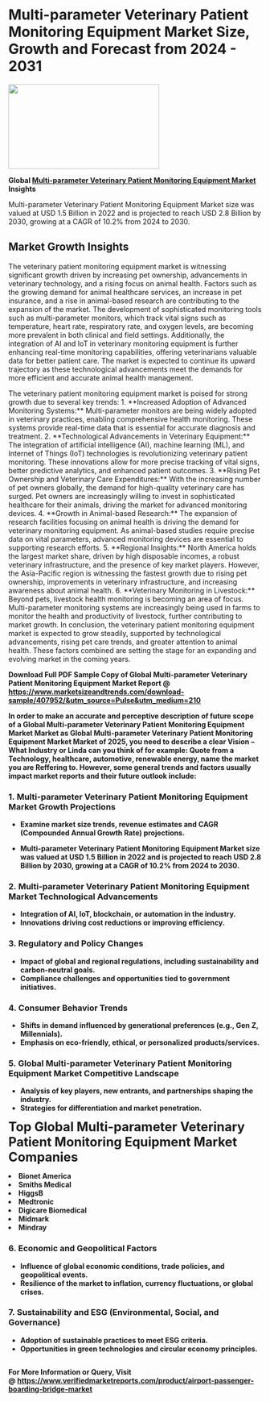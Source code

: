 <H1>Multi-parameter Veterinary Patient Monitoring Equipment Market Size, Growth and Forecast from 2024 - 2031</H1><img class="aligncenter size-medium wp-image-584254" src="https://thirdeyenews.in/wp-content/uploads/2024/09/Global-Market-Research-300x168.jpeg" alt="" width="300" height="168" /><p><strong>Global&nbsp;<a href="https://www.marketsizeandtrends.com/download-sample/407952/&amp;utm_source=Pulse&amp;utm_medium=210">Multi-parameter Veterinary Patient Monitoring Equipment Market</a> Insights</strong></p><p>Multi-parameter Veterinary Patient Monitoring Equipment Market size was valued at USD 1.5 Billion in 2022 and is projected to reach USD 2.8 Billion by 2030, growing at a CAGR of 10.2% from 2024 to 2030.</p><p><h2>Market Growth Insights</h2> <p>The veterinary patient monitoring equipment market is witnessing significant growth driven by increasing pet ownership, advancements in veterinary technology, and a rising focus on animal health. Factors such as the growing demand for animal healthcare services, an increase in pet insurance, and a rise in animal-based research are contributing to the expansion of the market. The development of sophisticated monitoring tools such as multi-parameter monitors, which track vital signs such as temperature, heart rate, respiratory rate, and oxygen levels, are becoming more prevalent in both clinical and field settings. Additionally, the integration of AI and IoT in veterinary monitoring equipment is further enhancing real-time monitoring capabilities, offering veterinarians valuable data for better patient care. The market is expected to continue its upward trajectory as these technological advancements meet the demands for more efficient and accurate animal health management.</p> <p><strong></strong></p> <p>The veterinary patient monitoring equipment market is poised for strong growth due to several key trends: 1. **Increased Adoption of Advanced Monitoring Systems:** Multi-parameter monitors are being widely adopted in veterinary practices, enabling comprehensive health monitoring. These systems provide real-time data that is essential for accurate diagnosis and treatment. 2. **Technological Advancements in Veterinary Equipment:** The integration of artificial intelligence (AI), machine learning (ML), and Internet of Things (IoT) technologies is revolutionizing veterinary patient monitoring. These innovations allow for more precise tracking of vital signs, better predictive analytics, and enhanced patient outcomes. 3. **Rising Pet Ownership and Veterinary Care Expenditures:** With the increasing number of pet owners globally, the demand for high-quality veterinary care has surged. Pet owners are increasingly willing to invest in sophisticated healthcare for their animals, driving the market for advanced monitoring devices. 4. **Growth in Animal-based Research:** The expansion of research facilities focusing on animal health is driving the demand for veterinary monitoring equipment. As animal-based studies require precise data on vital parameters, advanced monitoring devices are essential to supporting research efforts. 5. **Regional Insights:** North America holds the largest market share, driven by high disposable incomes, a robust veterinary infrastructure, and the presence of key market players. However, the Asia-Pacific region is witnessing the fastest growth due to rising pet ownership, improvements in veterinary infrastructure, and increasing awareness about animal health. 6. **Veterinary Monitoring in Livestock:** Beyond pets, livestock health monitoring is becoming an area of focus. Multi-parameter monitoring systems are increasingly being used in farms to monitor the health and productivity of livestock, further contributing to market growth. In conclusion, the veterinary patient monitoring equipment market is expected to grow steadily, supported by technological advancements, rising pet care trends, and greater attention to animal health. These factors combined are setting the stage for an expanding and evolving market in the coming years.</p> <p><strong></p><p><span class=""><strong>Download Full PDF Sample Copy of Global Multi-parameter Veterinary Patient Monitoring Equipment Market Report</strong> @ <a href="https://www.marketsizeandtrends.com/download-sample/407952/&amp;utm_source=Pulse&amp;utm_medium=210" target="_blank">https://www.marketsizeandtrends.com/download-sample/407952/&amp;utm_source=Pulse&amp;utm_medium=210</a></span></p><p>In order to make an accurate and perceptive description of future scope of a Global&nbsp;Multi-parameter Veterinary Patient Monitoring Equipment Market Market as Global&nbsp;Multi-parameter Veterinary Patient Monitoring Equipment Market Market of 2025, you need to describe a clear Vision &ndash; What Industry or Linda can you think of for example: Quote from a Technology, healthcare, automotive, renewable energy, name the market you are Reffering to. However, some general trends and factors usually impact market reports and their future outlook include:</p><h3>1.&nbsp;<strong>Multi-parameter Veterinary Patient Monitoring Equipment Market Growth Projections</strong></h3><ul><li>Examine market size trends, revenue estimates and CAGR (Compounded Annual Growth Rate) projections.</li><li><p>Multi-parameter Veterinary Patient Monitoring Equipment Market size was valued at USD 1.5 Billion in 2022 and is projected to reach USD 2.8 Billion by 2030, growing at a CAGR of 10.2% from 2024 to 2030.</p></li></ul><h3>2.&nbsp;<strong>Multi-parameter Veterinary Patient Monitoring Equipment Market Technological Advancements</strong></h3><ul><li>Integration of AI, IoT, blockchain, or automation in the industry.</li><li>Innovations driving cost reductions or improving efficiency.</li></ul><h3>3.&nbsp;<strong>Regulatory and Policy Changes</strong></h3><ul><li>Impact of global and regional regulations, including sustainability and carbon-neutral goals.</li><li>Compliance challenges and opportunities tied to government initiatives.</li></ul><h3>4.&nbsp;<strong>Consumer Behavior Trends</strong></h3><ul><li>Shifts in demand influenced by generational preferences (e.g., Gen Z, Millennials).</li><li>Emphasis on eco-friendly, ethical, or personalized products/services.</li></ul><h3>5.&nbsp;<strong>Global Multi-parameter Veterinary Patient Monitoring Equipment Market Competitive Landscape</strong></h3><ul><li>Analysis of key players, new entrants, and partnerships shaping the industry.</li><li>Strategies for differentiation and market penetration.</li></ul><p data-pm-slice="1 1 []"><span style="color: inherit; font-family: inherit; font-size: 25px;">Top Global Multi-parameter Veterinary Patient Monitoring Equipment Market Companies</span></p><div class="" data-test-id=""><p><li>Bionet America</li><li> Smiths Medical</li><li> HiggsB</li><li> Medtronic</li><li> Digicare Biomedical</li><li> Midmark</li><li> Mindray</li></p></div><h3>6.&nbsp;<strong>Economic and Geopolitical Factors</strong></h3><ul><li>Influence of global economic conditions, trade policies, and geopolitical events.</li><li>Resilience of the market to inflation, currency fluctuations, or global crises.</li></ul><h3>7.&nbsp;<strong>Sustainability and ESG (Environmental, Social, and Governance)</strong></h3><ul><li>Adoption of sustainable practices to meet ESG criteria.</li><li>Opportunities in green technologies and circular economy principles.</li></ul><h2><strong style="font-size: 14px;">For More Information or Query, Visit @&nbsp;</strong><a style="background-color: #ffffff; font-size: 14px;" href="https://www.marketsizeandtrends.com/report/multi-parameter-veterinary-patient-monitoring-equipment-market/" target="_blank">https://www.verifiedmarketreports.com/product/airport-passenger-boarding-bridge-market</a></h2>
